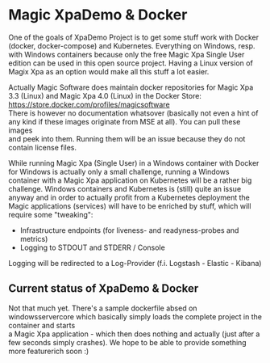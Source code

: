 # Magic XpaDemo & Docker

One of the goals of XpaDemo Project is to get some stuff work with Docker (docker, docker-compose) and Kubernetes. Everything on Windows, resp. 
with Windows containers because only the free Magic Xpa Single User edition can be used in this open source project. Having a Linux version of 
Magix Xpa as an option would make all this stuff a lot easier.  
  
Actually Magic Software does maintain docker repositories for Magic Xpa 3.3 (Linux) and Magic Xpa 4.0 (Linux) in the Docker Store: https://store.docker.com/profiles/magicsoftware  
There is however no documentation whatsover (basically not even a hint of any kind if these images originate from MSE at all). You can pull these images  
and peek into them. Running them will be an issue because they do not contain license files.  

While running Magic Xpa (Single User) in a Windows container with Docker for Windows is actually only a small challenge, running a Windows container with a Magic Xpa 
application on Kubernetes will be a rather big challenge. Windows containers and Kubernetes is (still) quite an issue anyway and in order to actually 
profit from a Kubernetes deployment the Magic applications (services) will have to be enriched by stuff, which will require some "tweaking":
- Infrastructure endpoints (for liveness- and readyness-probes and metrics)
- Logging to STDOUT and STDERR / Console  

Logging will be redirected to a Log-Provider (f.i. Logstash - Elastic - Kibana)  


## Current status of XpaDemo & Docker
Not that much yet. There's a sample dockerfile absed on windowsservercore which basically simply loads the complete project in the container and starts  
a Magic Xpa application - which then does nothing and actually (just after a few seconds simply crashes). We hope to be able to provide something 
more featurerich soon :)

